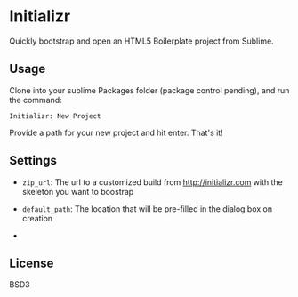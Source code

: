 # Initializr

Quickly bootstrap and open an HTML5 Boilerplate project from Sublime.

## Usage

Clone into your sublime Packages folder (package control pending), and run the command:

```
Initializr: New Project
```

Provide a path for your new project and hit enter. That's it!

## Settings

- `zip_url`: The url to a customized build from <http://initializr.com> with the skeleton you want to boostrap

- `default_path`: The location that will be pre-filled in the dialog box on creation
- 
## License

BSD3
